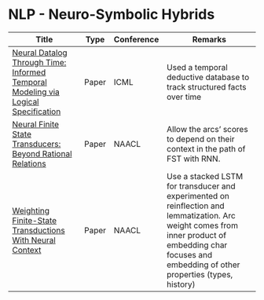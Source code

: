 # NLP - Neuro-Symbolic Hybrids
|Title|Type|Conference|Remarks
|--|--|--|--|
|[Neural Datalog Through Time: Informed Temporal Modeling via Logical Specification](http://proceedings.mlr.press/v119/mei20a/mei20a.pdf)|Paper|ICML|Used a temporal deductive database to track structured facts over time|
|[Neural Finite State Transducers: Beyond Rational Relations](https://aclanthology.org/N19-1024.pdf)|Paper|NAACL|Allow the arcs’ scores to depend on their context in the path of FST with RNN.|
|[Weighting Finite-State Transductions With Neural Context](https://aclanthology.org/N16-1076.pdf)|Paper|NAACL| Use a stacked LSTM for transducer and experimented on reinflection and lemmatization. Arc weight comes from inner product of embedding char focuses and embedding of other properties (types, history)